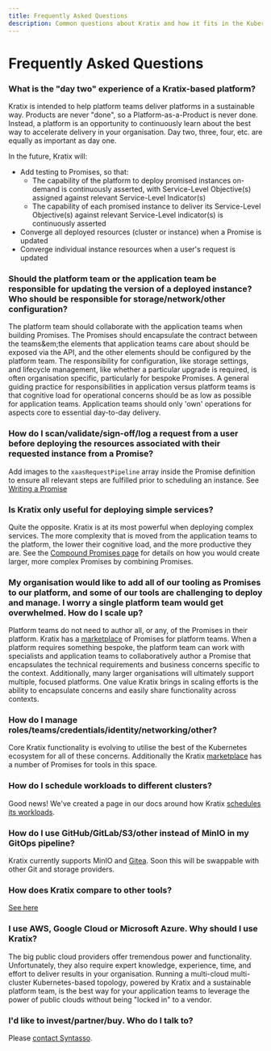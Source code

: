 ```yaml
---
title: Frequently Asked Questions
description: Common questions about Kratix and how it fits in the Kubernetes ecosystem
---
```


# Frequently Asked Questions

### What is the "day two" experience of a Kratix-based platform?

Kratix is intended to help platform teams deliver platforms in a sustainable way. Products are never "done", so a Platform-as-a-Product is never done. Instead, a platform is an opportunity to continuously learn about the best way to accelerate delivery in your organisation. Day two, three, four, etc. are equally as important as day one.

In the future, Kratix will:
- Add testing to Promises, so that:
    - The capability of the platform to deploy promised instances on-demand is continuously asserted, with Service-Level Objective(s) assigned against relevant Service-Level Indicator(s)
    - The capability of each promised instance to deliver its Service-Level Objective(s) against relevant Service-Level indicator(s) is continuously asserted
- Converge all deployed resources (cluster or instance) when a Promise is updated
- Converge individual instance resources when a user's request is updated

### Should the platform team or the application team be responsible for updating the version of a deployed instance? Who should be responsible for storage/network/other configuration?

The platform team should collaborate with the application teams when building
Promises. The Promises should encapsulate the contract between the teams&em;the
elements that application teams care about should be exposed via the API, and
the other elements should be configured by the platform team. The responsibility
for configuration, like storage settings, and lifecycle management, like whether
a particular upgrade is required, is often organisation specific, particularly
for bespoke Promises. A general guiding practice for responsibilities in
application versus platform teams is that cognitive load for operational concerns
should be as low as possible for application teams. Application teams should
only 'own' operations for aspects core to essential day-to-day delivery.

### How do I scan/validate/sign-off/log a request from a user before deploying the resources associated with their requested instance from a Promise?

Add images to the `xaasRequestPipeline` array inside the Promise definition to ensure all relevant steps are fulfilled prior to scheduling an instance. See [Writing a Promise](./guides/writing-a-promise)

### Is Kratix only useful for deploying simple services?

Quite the opposite. Kratix is at its most powerful when deploying complex
services. The more complexity that is moved from the application teams to the platform, the lower their cognitive load, and the more
productive they are. See the [Compound Promises
page](./guides/compound-promises) for details on how you would create larger,
more complex Promises by combining Promises.

### My organisation would like to add all of our tooling as Promises to our platform, and some of our tools are challenging to deploy and manage. I worry a single platform team would get overwhelmed. How do I scale up?

Platform teams do not need to author all, or any, of the Promises in their platform. Kratix has a [marketplace](https://kratix.io/marketplace) of Promises for platform teams. When a platform requires something bespoke, the platform team can work with specialists and application teams to collaboratively author a Promise that encapsulates the technical requirements and business concerns specific to the context. Additionally, many larger organisations will ultimately support multiple, focused platforms. One value Kratix brings in scaling efforts is the ability to encapsulate concerns and easily share functionality across contexts.

### How do I manage roles/teams/credentials/identity/networking/other?

Core Kratix functionality is evolving to utilise the best of the Kubernetes ecosystem for all of these concerns. Additionally the Kratix [marketplace](https://kratix.io/marketplace) has a number of Promises for tools in this space.

### How do I schedule workloads to different clusters?

Good news! We've created a page in our docs around how Kratix [schedules its
workloads](./reference/multicluster-management).

### How do I use GitHub/GitLab/S3/other instead of MinIO in my GitOps pipeline?

Kratix currently supports MinIO and [Gitea](./guides/installing-kratix/running-with-git). Soon this will be swappable with other Git and storage providers.

### How does Kratix compare to other tools?

[See here](./value-of-kratix#comparison-with-other-tools)

### I use AWS, Google Cloud or Microsoft Azure. Why should I use Kratix?

The big public cloud providers offer tremendous power and functionality. Unfortunately, they also require expert knowledge, experience, time, and effort to deliver results in your organisation. Running a multi-cloud multi-cluster Kubernetes-based topology, powered by Kratix and a sustainable platform team, is the best way for your application teams to leverage the power of public clouds without being "locked in" to a vendor.

### I'd like to invest/partner/buy. Who do I talk to?

Please [contact Syntasso](https://www.syntasso.io/contact-us).

